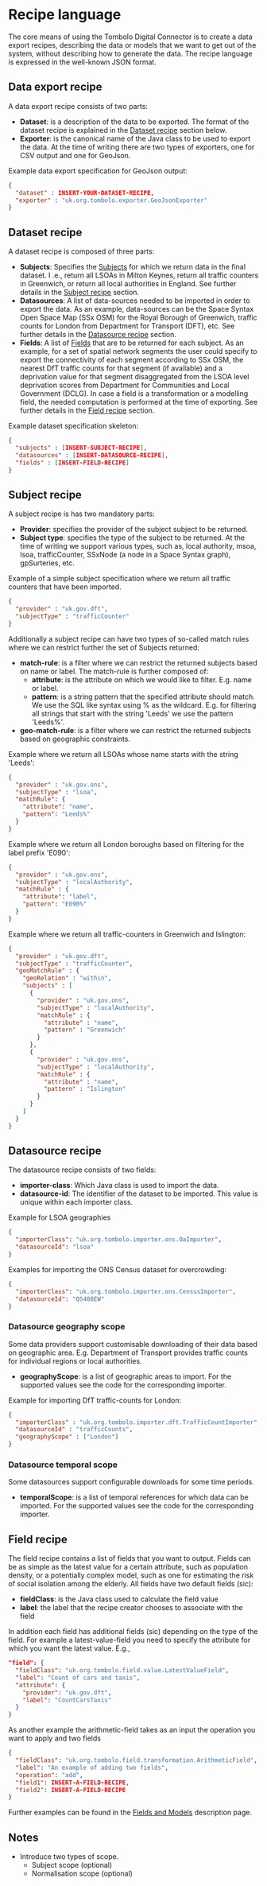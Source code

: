 # Recipe language

The core means of using the Tombolo Digital Connector is to create a data export recipes, describing the data or models that we want to get out of the system, without describing how to generate the data. The recipe language is expressed in the well-known JSON format.

## Data export recipe
A data export recipe consists of two parts:

* **Dataset**: is a description of the data to be exported. The format of the dataset recipe is explained in the [Dataset recipe](#dataset-recipe) section below.
* **Exporter**: is the canonical name of the Java class to be used to export the data. At the time of writing there are two types of exporters, one for CSV output and one for GeoJson.

Example data export specification for GeoJson output:
```json
{
  "dataset" : INSERT-YOUR-DATASET-RECIPE,
  "exporter" : "uk.org.tombolo.exporter.GeoJsonExporter"
}
```

## Dataset recipe

A dataset recipe is composed of three parts:

* **Subjects**: Specifies the [Subjects](Local-Datastore.md#Subject) for which we return data in the final dataset. I
.e., return all LSOAs in Milton Keynes, return all traffic counters in Greenwich, or return all local authorities in England. See further details in the [Subject recipe](#subject-recipe) section.
* **Datasources**: A list of data-sources needed to be imported in order to export the data. As an example, data-sources can be the Space Syntax Open Space Map (SSx OSM) for the Royal Borough of Greenwich, traffic counts for London from Department for Transport (DFT), etc. See further details in the [Datasource recipe](#datasource-recipe) section.
* **Fields**: A list of [Fields](Fields-and-Models.md) that are to be returned for each subject. As an example, for a 
set of spatial network segments the user could specify to export the connectivity of each segment according to SSx OSM, the nearest DfT traffic counts for that segment (if available) and a deprivation value for that segment disaggregated from the LSOA level deprivation scores from Department for Communities and Local Government (DCLG). In case a field is a transformation or a modelling field, the needed computation is performed at the time of exporting. See further details in the [Field recipe](#field-recipe) section.

Example dataset specification skeleton:
```json
{
  "subjects" : [INSERT-SUBJECT-RECIPE],
  "datasources" : [INSERT-DATASOURCE-RECIPE],
  "fields" : [INSERT-FIELD-RECIPE]
}
```

## Subject recipe
A subject recipe is has two mandatory parts:

* **Provider**: specifies the provider of the subject subject to be returned.
* **Subject type**: specifies the type of the subject to be returned. At the time of writing we support various types, such as, local authority, msoa, lsoa, trafficCounter, SSxNode (a node in a Space Syntax graph), gpSurteries, etc.

Example of a simple subject specification where we return all traffic counters that have been imported.
```json
{
  "provider" : "uk.gov.dft",
  "subjectType" : "trafficCounter"
}
```

Additionally a subject recipe can have two types of so-called match rules where we can restrict further the set of Subjects returned:

* **match-rule**: is a filter where we can restrict the returned subjects based on name or label. The match-rule is further composed of:
  * **attribute**: is the attribute on which we would like to filter. E.g. name or label.
  * **pattern**: is a string pattern that the specified attribute should match. We use the SQL like syntax using % as the wildcard. E.g. for filtering all strings that start with the string 'Leeds' we use the pattern 'Leeds%'. 
* **geo-match-rule**: is a filter where we can restrict the returned subjects based on geographic constraints.

Example where we return all LSOAs whose name starts with the string 'Leeds':
```json
{
  "provider" : "uk.gov.ons",
  "subjectType" : "lsoa",
  "matchRule": {
    "attribute": "name",
    "pattern": "Leeds%"
  }
}
```

Example where we return all London boroughs based on filtering for the label prefix 'E090':
```json
{
  "provider" : "uk.gov.ons",
  "subjectType" : "localAuthority",
  "matchRule" : {
    "attribute": "label",
    "pattern": "E090%"
  }
}
```

Example where we return all traffic-counters in Greenwich and Islington:
```json
{
  "provider" : "uk.gov.dft",
  "subjectType" : "trafficCounter",
  "geoMatchRule" : {
    "geoRelation" : "within",
    "subjects" : [
      {
        "provider" : "uk.gov.ons",
        "subjectType" : "localAuthority",
        "matchRule" : {
          "attribute" : "name",
          "pattern" : "Greenwich"
        }
      },
      {
        "provider" : "uk.gov.ons",
        "subjectType" : "localAuthority",
        "matchRule" : {
          "attribute" : "name",
          "pattern" : "Islington"
        }
      }
    ]
  }
}
```

## Datasource recipe
The datasource recipe consists of two fields:

* **importer-class**: Which Java class is used to import the data.
* **datasource-id**: The identifier of the dataset to be imported. This value is unique within each importer class.

Example for LSOA geographies
```json
{
  "importerClass": "uk.org.tombolo.importer.ons.OaImporter",
  "datasourceId": "lsoa"
}
```

Examples for importing the ONS Census dataset for overcrowding:
```json
{
  "importerClass": "uk.org.tombolo.importer.ons.CensusImporter",
  "datasourceId": "QS408EW"
}
```

### Datasource geography scope

Some data providers support customisable downloading of their data based on geographic area. E.g. Department of Transport provides traffic counts for individual regions or local authorities.

* **geographyScope**: is a list of geographic areas to import. For the supported values see the code for the corresponding importer.

Example for importing DfT traffic-counts for London:
```json
{
  "importerClass" : "uk.org.tombolo.importer.dft.TrafficCountImporter",
  "datasourceId" : "trafficCounts",
  "geographyScope" : ["London"]
}
```

### Datasource temporal scope

Some datasources support configurable downloads for some time periods.

* **temporalScope**: is a list of temporal references for which data can be imported. For the supported values see the code for the corresponding importer.

## Field recipe
The field recipe contains a list of fields that you want to output. Fields can be as simple as the latest value for a certain attribute, such as population density, or a potentially complex model, such as one for estimating the risk of social isolation among the elderly. All fields have two default fields (sic):

* **fieldClass**: is the Java class used to calculate the field value
* **label**: the label that the recipe creator chooses to associate with the field

In addition each field has additional fields (sic) depending on the type of the field. For example a latest-value-field you need to specify the attribute for which you want the latest value. E.g.,

```json
"field": {
  "fieldClass": "uk.org.tombolo.field.value.LatestValueField",
  "label": "Count of cars and taxis",
  "attribute": {
    "provider": "uk.gov.dft",
    "label": "CountCarsTaxis"
  }
}
```

As another example the arithmetic-field takes as an input the operation you want to apply and two fields 

```json
{
  "fieldClass": "uk.org.tombolo.field.transformation.ArithmeticField",
  "label": "An example of adding two fields",
  "operation": "add",
  "field1": INSERT-A-FIELD-RECIPE,
  "field2": INSERT-A-FIELD-RECIPE
}
```

Further examples can be found in the [Fields and Models](Fields-and-Models.md) description page.

## Notes

* Introduce two types of scope. 
  * Subject scope (optional)
  * Normalisation scope (optional)
